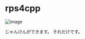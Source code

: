 # rps4cpp
![image](https://user-images.githubusercontent.com/44921082/102684285-8bfb0980-421a-11eb-93aa-90fb76b452e5.png)

じゃんけんができます。
それだけです。
